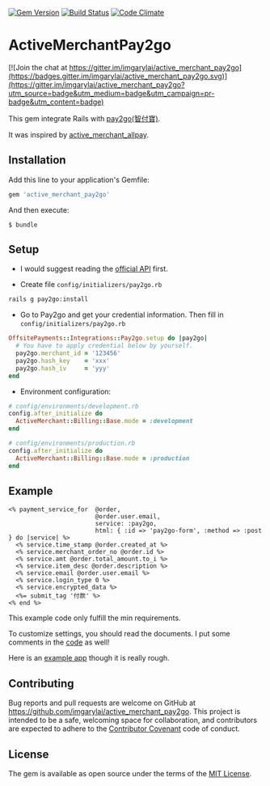 [![Gem Version](https://badge.fury.io/rb/active_merchant_pay2go.svg)](https://badge.fury.io/rb/active_merchant_pay2go)
[![Build Status](https://travis-ci.org/imgarylai/active_merchant_pay2go.svg?branch=master)](https://travis-ci.org/imgarylai/active_merchant_pay2go)
[![Code Climate](https://codeclimate.com/github/imgarylai/active_merchant_pay2go/badges/gpa.svg)](https://codeclimate.com/github/imgarylai/active_merchant_pay2go)

# ActiveMerchantPay2go

[![Join the chat at https://gitter.im/imgarylai/active_merchant_pay2go](https://badges.gitter.im/imgarylai/active_merchant_pay2go.svg)](https://gitter.im/imgarylai/active_merchant_pay2go?utm_source=badge&utm_medium=badge&utm_campaign=pr-badge&utm_content=badge)

This gem integrate Rails with [pay2go(智付寶)](https://www.pay2go.com/).

It was inspired by [active_merchant_allpay](https://github.com/xwaynec/active_merchant_allpay).

## Installation

Add this line to your application's Gemfile:

```ruby
gem 'active_merchant_pay2go'
```

And then execute:

```
$ bundle
```

## Setup

- I would suggest reading the [official API](https://www.pay2go.com/dw_files/info_api/pay2go_gateway_MPGapi_V1_1_8.pdf) first.

- Create file `config/initializers/pay2go.rb`
``` sh
rails g pay2go:install
```

- Go to Pay2go and get your credential information. Then fill in `config/initializers/pay2go.rb`
```rb
OffsitePayments::Integrations::Pay2go.setup do |pay2go|
  # You have to apply credential below by yourself.
  pay2go.merchant_id = '123456'
  pay2go.hash_key    = 'xxx'
  pay2go.hash_iv     = 'yyy'
end
```

- Environment configuration:
```rb
# config/environments/development.rb
config.after_initialize do
  ActiveMerchant::Billing::Base.mode = :development
end
```
```rb
# config/environments/production.rb
config.after_initialize do
  ActiveMerchant::Billing::Base.mode = :production
end
```

## Example

```
<% payment_service_for  @order,
                        @order.user.email,
                        service: :pay2go,
                        html: { :id => 'pay2go-form', :method => :post } do |service| %>
  <% service.time_stamp @order.created_at %>
  <% service.merchant_order_no @order.id %>
  <% service.amt @order.total_amount.to_i %>
  <% service.item_desc @order.description %>
  <% service.email @order.user.email %>
  <% service.login_type 0 %>
  <% service.encrypted_data %>
  <%= submit_tag '付款' %>
<% end %>
```
This example code only fulfill the min requirements.

To customize settings, you should read the documents.
I put some comments in the [code](https://github.com/imgarylai/active_merchant_pay2go/blob/master/lib/offsite_payments/integrations/pay2go.rb) as well!

Here is an [example app](https://github.com/imgarylai/rails_active_merchant_pay2go) though it is really rough.

## Contributing

Bug reports and pull requests are welcome on GitHub at https://github.com/imgarylai/active_merchant_pay2go. This project is intended to be a safe, welcoming space for collaboration, and contributors are expected to adhere to the [Contributor Covenant](contributor-covenant.org) code of conduct.

## License

The gem is available as open source under the terms of the [MIT License](http://opensource.org/licenses/MIT).
